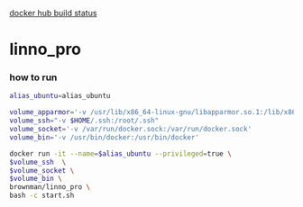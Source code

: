[docker hub build status](https://hub.docker.com/r/brownman/linno_pro/builds/)


linno_pro
======


### how to run


```bash
alias_ubuntu=alias_ubuntu

volume_apparmor='-v /usr/lib/x86_64-linux-gnu/libapparmor.so.1:/lib/x86_64-linux-gnu/libapparmor.so.1'
volume_ssh="-v $HOME/.ssh:/root/.ssh"
volume_socket='-v /var/run/docker.sock:/var/run/docker.sock'
volume_bin='-v /usr/bin/docker:/usr/bin/docker'

docker run -it --name=$alias_ubuntu --privileged=true \
$volume_ssh  \
$volume_socket \
$volume_bin \
brownman/linno_pro \
bash -c start.sh
```
